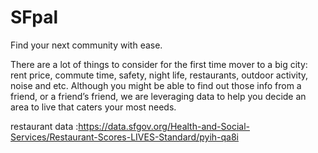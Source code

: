 # SFpal
Find your next community with ease. 

There are a lot of things to consider for the first time mover to a big city: rent price, commute time, safety, night life, restaurants, outdoor activity, noise and etc. Although you might be able to find out those info from a friend, or a friend’s friend, we are leveraging data to help you decide an area to live that caters your most needs.  


restaurant data :https://data.sfgov.org/Health-and-Social-Services/Restaurant-Scores-LIVES-Standard/pyih-qa8i
